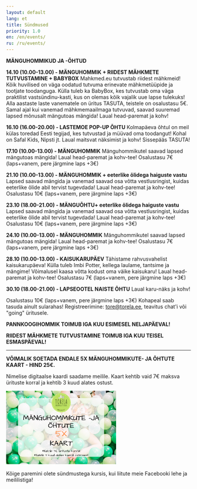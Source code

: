 ```yaml
---
layout: default
lang: et
title: Sündmused
priority: 1.0
en: /en/events/
ru: /ru/events/
---
```


**MÄNGUHOMMIKUD JA -ÕHTUD**


**14.10 (10.00-13.00) - MÄNGUHOMMIK + RIIDEST MÄHKMETE TUTVUSTAMINE + BABYBOX**
Mahkmed.eu tutvustab riidest mähkmeid! Kõik huvilised on väga oodatud tutvuma erinevate mähkmetüüpide ja tootjate toodanguga. Külla tuleb ka BabyBox, kes tutvustab oma väga praktilist vastsündinu-kasti, kus on olemas kõik vajalik uue lapse tulekuks! Alla aastaste laste vanematele on üritus TASUTA, teistele on osalustasu 5€. Samal ajal kui vanemad mähkmemaailmaga tutvuvad, saavad suuremad lapsed mõnusalt mängutoas mängida! Laual head-paremat ja kohv!


**16.10 (16.00-20.00) - LASTEMOE POP-UP ÕHTU**
Kolmapäeva õhtul on meil külas toredad Eesti tegijad, kes tutvustad ja müüvad oma toodangut! 
Kohal on Safal Kids, Nipsti jt. 
Laual maitsvat näksimist ja kohv! Sissepääs TASUTA! 


**17.10 (10.00-13.00) - MÄNGUHOMMIK**
Mänguhommikutel saavad lapsed mängutoas mängida! Laual head-paremat ja kohv-tee!
Osalustasu 7€ (laps+vanem, pere järgmine laps +3€)


**21.10 (10.00-13.00) - MÄNGUHOMMIK + eeterlike õlidega haiguste vastu**
Lapsed saavad mängida ja vanemad saavad osa võtta vestlusringist, kuidas eeterlike õlide abil tervist tugevdada! Laual head-paremat ja kohv-tee!
Osalustasu 10€ (laps+vanem, pere järgmine laps +3€)


**23.10 (18.00-21.00) - MÄNGUÕHTU+ eeterlike õlidega haiguste vastu**
Lapsed saavad mängida ja vanemad saavad osa võtta vestlusringist, kuidas eeterlike õlide abil tervist tugevdada! Laual head-paremat ja kohv-tee!
Osalustasu 10€ (laps+vanem, pere järgmine laps +3€)


**24.10 (10.00-13.00) - MÄNGUHOMMIK**
Mänguhommikutel saavad lapsed mängutoas mängida! Laual head-paremat ja kohv-tee!
Osalustasu 7€ (laps+vanem, pere järgmine laps +3€)


**28.10 (10.00-13.00) - KAISUKARUPÄEV**
Tähistame rahvusvahelist kaisukarupäeva! Külla tuleb Imbi Potter, kellega laulame, tantsime ja mängime! 
Võimalusel kaasa võtta kodust oma väike kaisukaru! Laual head-paremat ja kohv-tee!
Osalustasu 7€ (laps+vanem, pere järgmine laps +3€)

**30.10 (18.00-21.00) - LAPSEOOTEL NAISTE ÕHTU**
Laual karu-näks ja kohv!

Osalustasu 10€ (laps+vanem, pere järgmine laps +3€)
Kohapeal saab tasuda ainult sularahas!
Registreerimine: tore@torela.ee, teavitus chat'i või "going" üritusele. 




**PANNKOOGIHOMMIK TOIMUB IGA KUU ESIMESEL NELJAPÄEVAL!**

**RIIDEST MÄHKMETE TUTVUSTAMINE TOIMUB IGA KUU TEISEL ESMASPÄEVAL!**

***

**VÕIMALIK SOETADA ENDALE 5X MÄNGUHOMMIKUTE- JA ÕHTUTE KAART - HIND 25€.**

Nimelise digitaalse kaardi saadame meilile. Kaart kehtib vaid 7€ maksva ürituste korral ja kehtib 3 kuud alates ostust.

<img alt="5xkaart" src="5xkaart.png" height="200">

Kõige paremini olete sündmustega kursis, kui liitute meie Facebooki lehe ja meililistiga!
